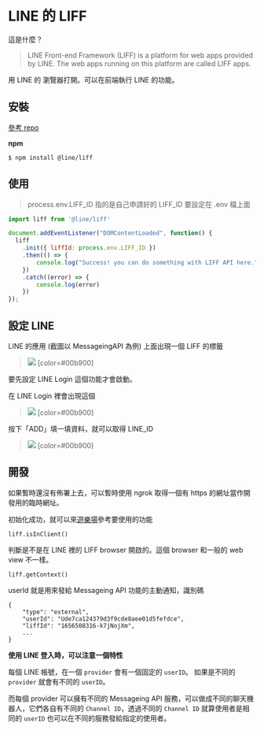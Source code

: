 # LINE 的 LIFF

這是什麼？

> LINE Front-end Framework (LIFF) is a platform for web apps provided by LINE. 
> The web apps running on this platform are called LIFF apps.

用 LINE 的 瀏覽器打開。可以在前端執行 LINE 的功能。

## 安裝

[參考 repo](https://github.com/line/line-liff-v2-starter/tree/master/src/vanilla)

**npm**

```shell
$ npm install @line/liff 
```

## 使用

> process.env.LIFF_ID 指的是自己申請好的 LIFF_ID 要設定在 .env 檔上面

```javascript
import liff from '@line/liff'

document.addEventListener("DOMContentLoaded", function() {
  liff
    .init({ liffId: process.env.LIFF_ID })
    .then(() => {
        console.log("Success! you can do something with LIFF API here.")
    })
    .catch((error) => {
        console.log(error)
    })
});
```

## 設定 LINE

LINE 的應用 (截圖以 MessageingAPI 為例) 上面出現一個 LIFF 的標籤

> ![](https://i.imgur.com/h1QYiAN.png)
> [color=#00b900]

要先設定 LINE Login 這個功能才會啟動。

在 LINE Login 裡會出現這個

> ![](https://i.imgur.com/Pgo0u5V.png)
> [color=#00b900]

按下「ADD」填一填資料，就可以取得 LINE_ID

> ![](https://i.imgur.com/suXi607.png)
> [color=#00b900]

## 開發

如果暫時還沒有佈署上去，可以暫時使用 ngrok 取得一個有 https 的網址當作開發用的臨時網址。

初始化成功，就可以來[遊樂場](https://liff-playground.netlify.app/)參考要使用的功能



```
liff.isInClient()
```

判斷是不是在 LINE 裡的 LIFF browser 開啟的。這個 browser 和一般的 web view 不一樣。



```
liff.getContext()
```

userId 就是用來發給 Messageing API 功能的主動通知，識別碼

```
{
    "type": "external",
    "userId": "Ude7ca124379d3f9cde8aee01d5fefdce",
    "liffId": "1656508316-k7jNojXm",
    ...
}
```


**使用 LINE 登入時，可以注意一個特性**

每個 LINE 帳號，在一個 `provider` 會有一個固定的 `userID`。
如果是不同的 `provider` 就會有不同的 `userID`。

而每個 provider 可以擁有不同的 Messageing API 服務，可以做成不同的聊天機器人，它們各自有不同的 `Channel ID`，透過不同的 `Channel ID` 就算使用者是相同的 `userID` 也可以在不同的服務發給指定的使用者。